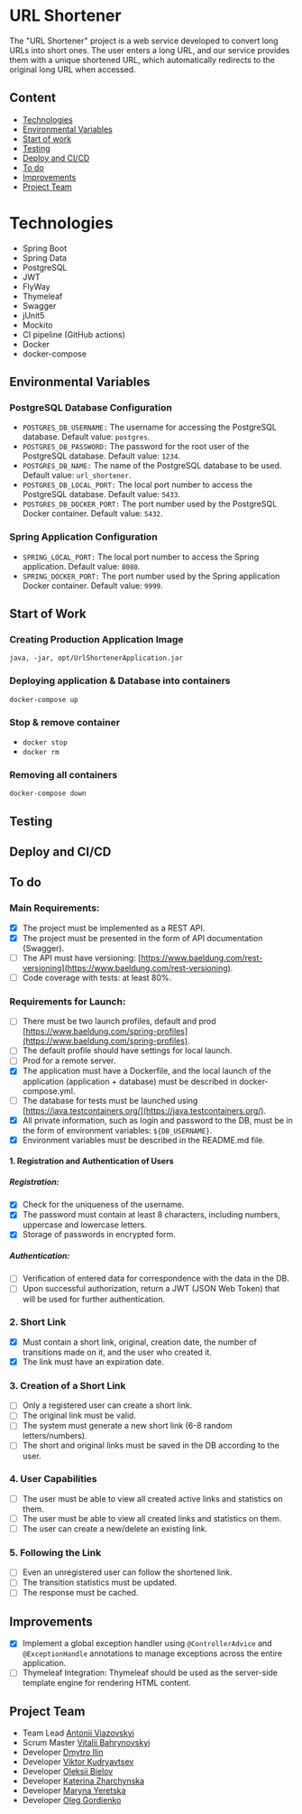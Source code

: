 # URL Shortener
The "URL Shortener" project is a web service developed to convert long URLs into short ones. The user enters a long URL, and our service provides them with a unique shortened URL, which automatically redirects to the original long URL when accessed.
## Content
- [Technologies](#technologies)
- [Environmental Variables](#environmental-variables)
- [Start of work](#start-of-work)
- [Testing](#testing)
- [Deploy and CI/CD](#deploy-and-cicd)
- [To do](#to-do)
- [Improvements](#improvements)
- [Project Team](#project-team)
# Technologies
 + Spring Boot
 + Spring Data
 + PostgreSQL
 + JWT
 + FlyWay
 + Thymeleaf
 + Swagger
 + jUnit5
 + Mockito
 + CI pipeline (GitHub actions)
 + Docker
 + docker-compose
## Environmental Variables
### PostgreSQL Database Configuration
- ```POSTGRES_DB_USERNAME:``` The username for accessing the PostgreSQL database. Default value: ```postgres```.
- ```POSTGRES_DB_PASSWORD:``` The password for the root user of the PostgreSQL database. Default value: ```1234```.
- ```POSTGRES_DB_NAME:``` The name of the PostgreSQL database to be used. Default value: ```url_shortener```.
- ```POSTGRES_DB_LOCAL_PORT:``` The local port number to access the PostgreSQL database. Default value: ```5433```.
- ```POSTGRES_DB_DOCKER_PORT:``` The port number used by the PostgreSQL Docker container. Default value: ```5432```.
### Spring Application Configuration
- ```SPRING_LOCAL_PORT:``` The local port number to access the Spring application. Default value: ```8080```.
- ```SPRING_DOCKER_PORT:``` The port number used by the Spring application Docker container. Default value: ```9999```.
## Start of Work
### Creating Production Application Image
```java, -jar, opt/UrlShortenerApplication.jar```
### Deploying application & Database into containers
```docker-compose up```
### Stop & remove container
 - ```docker stop```
 - ```docker rm```
### Removing all containers
```docker-compose down```
## Testing
## Deploy and CI/CD
## To do
### Main Requirements:
 - [x] The project must be implemented as a REST API.
 - [x] The project must be presented in the form of API documentation (Swagger).
 - [ ] The API must have versioning: [https://www.baeldung.com/rest-versioning](https://www.baeldung.com/rest-versioning).
 - [ ] Code coverage with tests: at least 80%.
### Requirements for Launch:
 - [ ] There must be two launch profiles, default and prod [https://www.baeldung.com/spring-profiles](https://www.baeldung.com/spring-profiles).
 - [ ] The default profile should have settings for local launch.
 - [ ] Prod for a remote server.
 - [x] The application must have a Dockerfile, and the local launch of the application (application + database) must be described in docker-compose.yml.
 - [ ] The database for tests must be launched using [https://java.testcontainers.org/](https://java.testcontainers.org/).
 - [x] All private information, such as login and password to the DB, must be in the form of environment variables: ```${DB_USERNAME}```.
 - [x] Environment variables must be described in the README.md file.
#### 1. Registration and Authentication of Users
##### Registration:
 - [x] Check for the uniqueness of the username.
 - [x] The password must contain at least 8 characters, including numbers, uppercase and lowercase letters.
 - [x] Storage of passwords in encrypted form.
##### Authentication:
 - [ ] Verification of entered data for correspondence with the data in the DB.
 - [ ] Upon successful authorization, return a JWT (JSON Web Token) that will be used for further authentication.
### 2. Short Link
 - [x] Must contain a short link, original, creation date, the number of transitions made on it, and the user who created it.
 - [x] The link must have an expiration date.
### 3. Creation of a Short Link
 - [ ] Only a registered user can create a short link.
 - [ ] The original link must be valid.
 - [ ] The system must generate a new short link (6-8 random letters/numbers).
 - [ ] The short and original links must be saved in the DB according to the user.
### 4. User Capabilities
 - [ ] The user must be able to view all created active links and statistics on them.
 - [ ] The user must be able to view all created links and statistics on them.
 - [ ] The user can create a new/delete an existing link.

### 5. Following the Link
 - [ ] Even an unregistered user can follow the shortened link.
 - [ ] The transition statistics must be updated.
 - [ ] The response must be cached.
## Improvements
 - [x] Implement a global exception handler using ```@ControllerAdvice``` and ```@ExceptionHandle``` annotations to manage exceptions across the entire application.
 - [ ] Thymeleaf Integration: Thymeleaf should be used as the server-side template engine for rendering HTML content.
## Project Team
 - Team Lead [Antonii Viazovskyi](https://github.com/AntoniiViazovskyi)
 - Scrum Master [Vitalii Bahrynovskyi](https://github.com/bagrik571)
 - Developer [Dmytro Ilin](https://github.com/Dmitriy2028)
 - Developer [Viktor Kudryavtsev](https://github.com/vikadmin88)
 - Developer [Oleksii Bielov](https://github.com/Belimbb)
 - Developer [Katerina Zharchynska](https://github.com/Zharch1541)
 - Developer [Maryna Yeretska](https://github.com/MNN1107)
 - Developer [Oleg Gordienko](https://github.com/Holmc555)